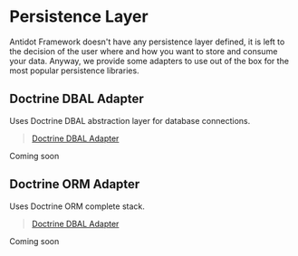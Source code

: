 # Persistence Layer

Antidot Framework doesn't have any persistence layer defined, it is left to the decision of the user where and how you want to store and consume your data.
Anyway, we provide some adapters to use out of the box for the most popular persistence libraries.

## Doctrine DBAL Adapter

Uses Doctrine DBAL abstraction layer for database connections.

> [Doctrine DBAL Adapter](https://github.com/antidot-framework/dbal-adapter)

Coming soon

## Doctrine ORM Adapter

Uses Doctrine ORM complete stack.

> [Doctrine DBAL Adapter](https://github.com/antidot-framework/doctrine)

Coming soon
